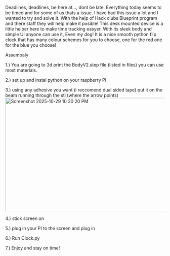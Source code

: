 Deadlines, deadlines, be here at..., dont be late. Everything today seems to be timed and for some of us thats a issue.
I have had this issue a lot and I wanted to try and solve it.
With the help of Hack clubs Blueprint program and there staff they will help make it posible!
This desk mounted device is a little helper here to make time tracking easyer.
With its sleek body and simple UI anyone can use it, Even my dog!
It is a nice smooth python flip clock that has many colour schemes for you to choose, one for the red one for the blue you choose!




Assembaly

1.) You are going to 3d print the BodyV2.step file (listed in files) you can use most materials.

2.) set up and instal python on your raspberry PI

3.) using any adhesive you want (i reccomend dual sided tape) put it on the beam running through the stl (where the arrow points)<img width="512" height="357" alt="Screenshot 2025-10-29 10 20 20 PM" src="https://github.com/user-attachments/assets/1c3c67dc-678b-45ae-9a7b-cf5af8a06005" />

4.) stick screen on

5.) plug in your PI to the screen and plug in

6.) Run Clock.py

7.) Enjoy and stay on time!
